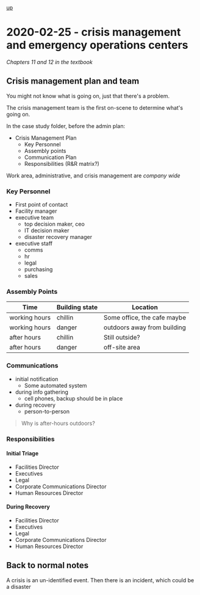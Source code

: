 
[up](./index.md)

# 2020-02-25 - crisis management and emergency operations centers

*Chapters 11 and 12 in the textbook*

## Crisis management plan and team

You might not know what is going on, just that there's a problem.

The crisis management team is the first on-scene to determine what's going on.

In the case study folder, before the admin plan:

- Crisis Management Plan
	- Key Personnel
	- Assembly points
	- Communication Plan
	- Responsibilities (R&R matrix?)

Work area, administrative, and crisis management are *company wide*

### Key Personnel

- First point of contact
- Facility manager
- executive team
	 - top decision maker, ceo
	 - IT decision maker
	 - disaster recovery manager
- executive staff
	- comms
	- hr
	- legal
	- purchasing
	- sales

### Assembly Points

Time | Building state | Location
-----|----------------|----------
working hours | chillin | Some office, the cafe maybe
working hours | danger | outdoors away from building
after hours | chillin | Still outside?
after hours | danger | off-site area

### Communications

- initial notification
	- Some automated system
- during info gathering
	- cell phones, backup should be in place
- during recovery
	- person-to-person

> Why is after-hours outdoors?

### Responsibilities

#### Initial Triage

- Facilities Director
- Executives
- Legal
- Corporate Communications Director
- Human Resources Director

#### During Recovery

- Facilities Director
- Executives
- Legal
- Corporate Communications Director
- Human Resources Director

## Back to normal notes

A crisis is an un-identified event. Then there is an incident, which could be a disaster
